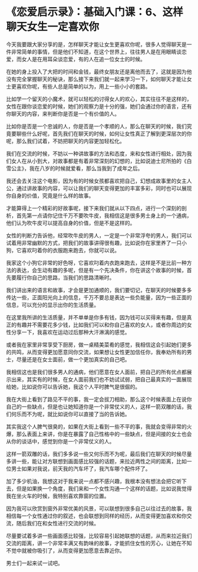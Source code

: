 # 《恋爱启示录》：基础入门课：6、这样聊天女生一定喜欢你

今天我要跟大家分享的是，怎样聊天才能让女生更喜欢你呢，很多人觉得聊天是一件非常简单的事情，但是他们不知道，在这个世界上，往往男人是在用眼睛谈恋爱，而女人是在用耳朵谈恋爱，有的人在追一位女士的时候。

在她的身上投入了大把的时间和金钱，最终女朋友还是离他而去了，这就是因为他没有完全掌握聊天的秘诀，那么接下来我们就一起来学习一下，如何聊天才能让女士更喜欢你呢，有些人总是简单的以为，用上一些小小的套路。

比如学一个留天的小魔术，就可以轻松的讨得女人的欢心，其实往往不是这样的，女性在跟你谈恋爱的时候，她们的观察力是十分的强，她们会通过你的语言，还有你聊天的内容，来判断你是否是一个有价值的人。

比如你是否是一个忠诚的人，你是否是一个孝顺的人，那么在聊天的时候，我们究竟要聊些什么好呢，首先我们在聊天的时候，如何让女性真正了解到更深层次的你呢，那么我们试着，不妨把聊天的内容更加轻松化。

我们在交流的时候，不妨以一种讲故事的方法和态度，来和女性进行相处，因为我们女人在从小到大，对故事都是有着非常深刻的幻想的，比如说迪士尼所拍的《白雪公主》，我在八岁的时候就爱看，那么当我到了成年之后。

我还会去关注这个电影，因为有的时候女孩都喜欢把自己，幻想成故事里的女主人公，通过讲故事的内容，可以让我们的聊天变得更加的丰富多彩，同时也可以展现你自身的价值，究竟是什么样的故事。

才能算得上一个精彩的好故事呢，接下来我们就从以下四点，进行一个深刻的剖析，首先第一点请你记住千万不要吹牛皮，我相信这是很多男士身上的一个通病，他们认为吹牛皮可以提高自身的价值，但是不是这样的。

女性的判断力告诉他，经常吹牛皮的男人，一定是一个非常浮夸的男人，我们可以试着用非常幽默的方式，把我们的故事讲得很有趣，比如说你在家里养了一只小狗，它喜欢叼着你的衣服跑来跑去，你就可以说。

我家这个小狗它非常的好色呀，它喜欢叼着内衣跑来跑去，这样是不是比前一种方法的表达，会生动有趣的多呢，但是有一个先决条件，你在讲这个故事的时候，首先要履行你自己的思路，当我们的思路清晰时。

我们讲出来的语言和故事，才会是更加通顺的，我们要切记，在聊天的时候要多多传达一些，正面阳光向上的信息，千万不要总是表达一些负能量，因为一些正面的信息，可以充分的显示出你的生活质量。

在这里我所讲的生活质量，并不单单是你多有钱，因为钱可以买得来有趣，但是真正的有趣并不需要花多少钱，比如我们可以和你自己喜欢的女人，或者你周边的女性分享一下，我喜欢在运动过后那种大汗淋漓的感觉。

或者我在家里非常享受下厨房，做一桌精美菜肴的感觉，我相信这会引起她们更多的共鸣，从而变得更加愿意同你交流，如果想让女性更加信任你，我奉劝所有的男士，尽量还是在女士面前，做一个更加真实的自己吧。

我相信这也是我们很多男人的通病，他们愿意在女人面前，把自己的所有优点都展示出来，其实有的时候，在女人面前我们也不妨试试弱，把自己最真实的一面展现给她，比如说你可以告诉她，我这个人平时脾气是很倔的。

我在大街上看到了路见不平的事，我一定会拔刀相助，那么这个时候表面上在说你自己的一些缺点，但是也让她知道你是一个非常仗义的人，这样一箭双雕的话，我们何乐而不为呢，就比如说你可以直接了当的告诉她。

其实我这个人脾气很臭的，如果在大街上看到一些不平的事，我就会变得非常的火爆，那么表面上来讲，你是在暴露了自己性格中的一些缺点，但是间接的女士也会从你的谈话中，感觉到你是一个非常仗义的人。

这样一箭双雕的话，我们多多说一些又何乐而不为呢，最后我们在聊天的时候尽量多讲一些，能让对方联想到画面感比较强的话题，来拉近两性之间的距离，比如一位男士如果对我说，前天我的汽车坏了，我汽车哪个配件坏了。

加了多少机油，我想这对于我来说一点都不感兴趣，我根本没有想法会把它听下去，但是如果换一个角度，我们来和一个女性沟通一个这样的话题，比如说我觉得我在坐火车的时候，我特别喜欢靠窗的位置。

因为我可以欣赏到窗外非常优美的风景，可以联想到很多自己以往过去的故事，我相信每一个女性通过你的叙述，也会联想到同样的经历，从而变得更加喜欢和你交流，随后我们在和女性进行交流的时候。

尽量要试着多讲一些画面感比较强，比较容易引起她联想的话题，从而来拉近我们交流的距离，讲一个非常丰满又有韵味的故事，才能抓住女性的芳心，让她在不知不觉中就被你吸引了，从而变得更加愿意去靠近你。

男士们一起来试一试吧。